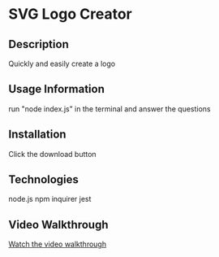 # SVG Logo Creator

## Description
Quickly and easily create a logo

## Usage Information
run "node index.js" in the terminal and answer the questions

## Installation
Click the download button

## Technologies
node.js npm inquirer jest

## Video Walkthrough
[Watch the video walkthrough]([https://watch.screencastify.com/v/0NVMk0LxAyZVhXai4onu](https://watch.screencastify.com/v/79YAq2vBieOrDu0inef3)https://watch.screencastify.com/v/79YAq2vBieOrDu0inef3)
